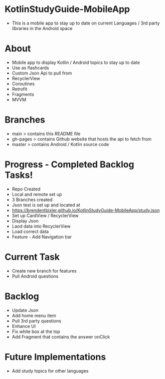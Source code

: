 # KotlinStudyGuide-MobileApp
- This is a mobile app to stay up to date on current Languages / 3rd party libraries in the Android space

# About
- Mobile app to display Kotlin / Android topics to stay up to date
- Use as flashcards
- Custom Json Api to pull from
- RecyclerView
- Coroutines
- Retrofit
- Fragments
- MVVM

# Branches
- main > contains this README file
- gh-pages > contains Github website that hosts the api to fetch from
- master > contains Android / Kotlin source code 

# Progress - Completed Backlog Tasks!
- Repo Created
- Local and remote set up
- 3 Branches created
- Json test is set up and located at 
- https://brendentbixler.github.io/KotlinStudyGuide-MobileApp/study.json
- Set up CardView / RecyclerView
- Display Json
- Laod data into RecyclerView
- Load correct data
- Feature - Add Navigation bar

# Current Task
- Create new branch for features
- Pull Android questions

# Backlog
- Update Json
- Add home menu item
- Pull 3rd party questions
- Enhance UI
- Fix white box at the top
- Add Fragment that contains the answer onClick

# Future Implementations
- Add study topics for other languages
